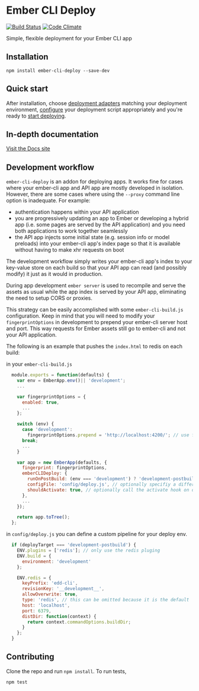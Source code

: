 # Ember CLI Deploy
[![Build Status](https://travis-ci.org/ember-cli/ember-cli-deploy.svg?branch=master)](https://travis-ci.org/ember-cli/ember-cli-deploy) [![Code Climate](https://codeclimate.com/github/ember-cli/ember-cli-deploy/badges/gpa.svg)](https://codeclimate.com/github/ember-cli/ember-cli-deploy)

Simple, flexible deployment for your Ember CLI app

## Installation

```
npm install ember-cli-deploy --save-dev
```
## Quick start

After installation, choose [deployment adapters](http://ember-cli.github.io/ember-cli-deploy/docs/v0.5.x/plugins/) matching your deployment environment, [configure](http://ember-cli.github.io/ember-cli-deploy/docs/v0.5.x/configuration/) your deployment script appropriately and you're ready to [start deploying](http://ember-cli.github.io/ember-cli-deploy/docs/v0.5.x/how-to-use/).

## In-depth documentation

[Visit the Docs site](http://ember-cli.github.io/ember-cli-deploy/)

## Development workflow

`ember-cli-deploy` is an addon for deploying apps. It works fine for cases where your ember-cli app and API app are mostly developed in isolation. However, there are some cases where using the `--proxy` command line option is inadequate. For example:
 * authentication happens within your API application
 * you are progressively updating an app to Ember or developing a hybrid app (i.e. some pages are served by the API application) and you need both applications to work together seamlessly
 * the API app injects some initial state (e.g. session info or model preloads) into your ember-cli app's index page so that it is available without having to make xhr requests on boot

The development workflow simply writes your ember-cli app's index to your key-value store on each build so that your API app can read (and possibly modify) it just as it would in production.

During app development `ember server` is used to recompile and serve the assets as usual while the app index is served by your API app, eliminating the need to setup CORS or proxies.

This strategy can be easily accomplished with some `ember-cli-build.js` configuration. Keep in mind that you will need to modify your `fingerprintOptions` in development to prepend your ember-cli server host and port. This way requests for Ember assets still go to ember-cli and not your API application.

The following is an example that pushes the `index.html` to redis on each build:

in your `ember-cli-build.js`

```javascript
  module.exports = function(defaults) {
    var env = EmberApp.env()|| 'development';
    ...

    var fingerprintOptions = {
      enabled: true,
      ...
    };

    switch (env) {
      case 'development':
        fingerprintOptions.prepend = 'http://localhost:4200/'; // use fingerprinting to prepend your ember server domain path
      break;
      ...
    }

    var app = new EmberApp(defaults, {
      fingerprint: fingerprintOptions,
      emberCLIDeploy: {
        runOnPostBuild: (env === 'development') ? 'development-postbuild' : false, // returns the deployTarget
        configFile: 'config/deploy.js', // optionally specifiy a different config file
        shouldActivate: true, // optionally call the activate hook on deploy
      },
      ...
    });

    return app.toTree();
  };
```

in `config/deploy.js` you can define a custom pipeline for your deploy env.

```javascript
  if (deployTarget === 'development-postbuild') {
    ENV.plugins = ['redis']; // only use the redis pluging
    ENV.build = {
      environment: 'development'
    };

    ENV.redis = {
      keyPrefix: 'edd-cli',
      revisionKey: '__development__',
      allowOverwrite: true,
      type: 'redis', // this can be omitted because it is the default
      host: 'localhost',
      port: 6379,
      distDir: function(context) {
        return context.commandOptions.buildDir;
      }
    };
  }
```

## Contributing

Clone the repo and run `npm install`. To run tests,

    npm test
